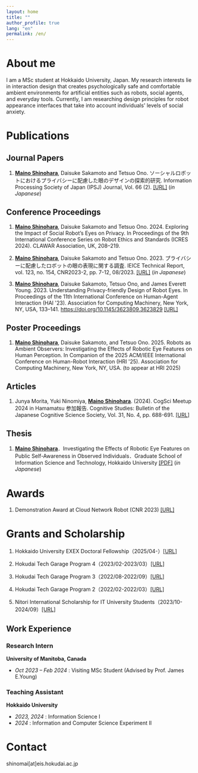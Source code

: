 ```yaml
---
layout: home
title: ""
author_profile: true
lang: "en"
permalink: /en/
---
```


# About me
I am a MSc student at Hokkaido University, Japan. My research interests lie in interaction design that creates psychologically safe and comfortable ambient environments for artificial entities such as robots, social agents, and everyday tools. Currently, I am researching design principles for robot appearance interfaces that take into account individuals' levels of social anxiety.

# Publications
## Journal Papers
1. <u><strong>Maino Shinohara</strong></u>, Daisuke Sakamoto and Tetsuo Ono. ソーシャルロボットにおけるプライバシーに配慮した眼のデザインの探索的研究. Information Processing Society of Japan (IPSJ) Journal, Vol. 66 (2). [[URL]](https://doi.org/10.20729/0002000019) (*in Japanese*)

## Conference Proceedings
1. <u><strong>Maino Shinohara</strong></u>, Daisuke Sakamoto and Tetsuo Ono. 2024. Exploring the Impact of Social Robot’s Eyes on Privacy. In Proceedings of the 9th International Conference Series on Robot Ethics and Standards (ICRES 2024). CLAWAR Association, UK, 208–219.

2. <u><strong>Maino Shinohara</strong></u>, Daisuke Sakamoto and Tetsuo Ono. 2023. プライバシーに配慮したロボットの眼の表現に関する調査. IEICE Technical Report, vol. 123, no. 154, CNR2023-2, pp. 7-12, 08/2023. [[URL]](https://ken.ieice.org/ken/paper/20230809GCWt/) (*in Japanese*)

3. <u><strong>Maino Shinohara</strong></u>, Daisuke Sakamoto, Tetsuo Ono, and James Everett Young. 2023. Understanding Privacy-friendly Design of Robot Eyes. In Proceedings of the 11th International Conference on Human-Agent Interaction (HAI '23). Association for Computing Machinery, New York, NY, USA, 133–141.  https://doi.org/10.1145/3623809.3623829 [[URL]](https://dl.acm.org/doi/10.1145/3623809.3623829) 

## Poster Proceedings
1. <u><strong>Maino Shinohara</strong></u>, Daisuke Sakamoto, and Tetsuo Ono. 2025.  Robots as Ambient Observers: Investigating the Effects of Robotic Eye Features on Human Perception. In Companion of the 2025 ACM/IEEE International Conference on Human-Robot Interaction (HRI '25). Association for Computing Machinery, New York, NY, USA. (to appear at HRI 2025)

## Articles
1. Junya Morita, Yuki Ninomiya, <u><strong>Maino Shinohara</strong></u>. (2024). CogSci Meetup 2024 in Hamamatsu 参加報告. Cognitive Studies: Bulletin of the Japanese Cognitive Science Society, Vol. 31, No. 4, pp. 688-691. [[URL]](https://www.jstage.jst.go.jp/article/jcss/31/4/31_2024.037/_article/-char/ja)

## Thesis
1. <u><strong>Maino Shinohara</strong></u>．Investigating the Effects of Robotic Eye Features on Public Self-Awareness in Observed Individuals．Graduate School of Information Science and Technology, Hokkaido University [[PDF]](assets/pdf/thesis.pdf) (*in Japanese*)

# Awards
1. Demonstration Award at Cloud Network Robot (CNR 2023)
 [[URL]](https://sites.google.com/site/cloudnetworkrobots/%E8%A1%A8%E5%BD%B0)

# Grants and Scholarship
1. Hokkaido University EXEX Doctoral Fellowship（2025/04-）[[URL]](https://sites.google.com/eis.hokudai.ac.jp/exexphd-fellow/)

2. Hokudai Tech Garage Program 4（2023/02-2023/03）[[URL]](https://hokudai-hutg.com/)

3. Hokudai Tech Garage Program 3（2022/08-2022/09）[[URL]](https://hokudai-hutg.com/)

4. Hokudai Tech Garage Program 2（2022/02-2022/03）[[URL]](https://hokudai-hutg.com/)

5. Nitori International Scholarship for IT University Students（2023/10-2024/09）[[URL]](https://www.nitori-shougakuzaidan.com/)

## Work Experience

### Research Intern  
**University of Manitoba, Canada**  
- *Oct 2023 – Feb 2024* : Visiting MSc Student (Advised by Prof. James E.Young)

### Teaching Assistant  
**Hokkaido University**  
- *2023, 2024* : Information Science I
- *2024* :  Information and Computer Science Experiment II

# Contact
shinomai[at]eis.hokudai.ac.jp